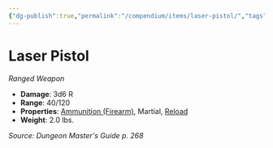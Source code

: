 ```yaml
---
{"dg-publish":true,"permalink":"/compendium/items/laser-pistol/","tags":["compendium/src/5e/dmg","item/property/ammunition/firearm","item/property/martial","item/property/reload","item/weapon/martial/ranged"]}
---
```


# Laser Pistol
*Ranged Weapon*  

- **Damage**: 3d6 R
- **Range**: 40/120
- **Properties**: [Ammunition (Firearm)](rules/item-properties.md#Ammunition%20(Firearm)), Martial, [Reload](rules/item-properties.md#Reload)
- **Weight**: 2.0 lbs.

*Source: Dungeon Master's Guide p. 268*
